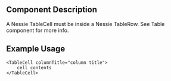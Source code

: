 Component Description
---------------------

A Nessie TableCell must be inside a Nessie TableRow. See Table component for more info.

Example Usage
-------------

    <TableCell columnTitle="column title">
        cell contents
    </TableCell>
